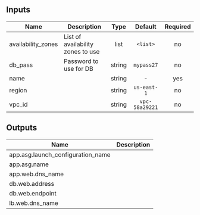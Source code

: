 
## Inputs

| Name | Description | Type | Default | Required |
|------|-------------|:----:|:-----:|:-----:|
| availability_zones | List of availability zones to use | list | `<list>` | no |
| db_pass | Password to use for DB | string | `mypass27` | no |
| name |  | string | - | yes |
| region |  | string | `us-east-1` | no |
| vpc_id |  | string | `vpc-58a29221` | no |

## Outputs

| Name | Description |
|------|-------------|
| app.asg.launch_configuration_name |  |
| app.asg.name |  |
| app.web.dns_name |  |
| db.web.address |  |
| db.web.endpoint |  |
| lb.web.dns_name |  |

